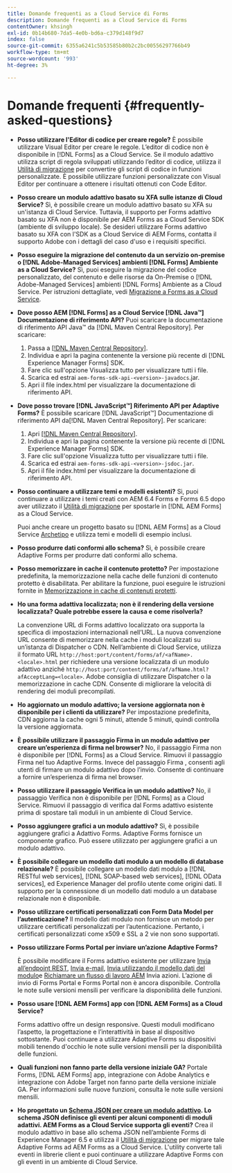 ```yaml
---
title: Domande frequenti as a Cloud Service di Forms
description: Domande frequenti as a Cloud Service di Forms
contentOwner: khsingh
exl-id: 0b14b680-7da5-4e0b-bd6a-c379d148f9d7
index: false
source-git-commit: 6355a6241c5b53585b80b2c2bc00556297766b49
workflow-type: tm+mt
source-wordcount: '993'
ht-degree: 3%

---
```


# Domande frequenti {#frequently-asked-questions}

* **Posso utilizzare l&#39;Editor di codice per creare regole?**
È possibile utilizzare Visual Editor per creare le regole. L’editor di codice non è disponibile in [!DNL Forms] as a Cloud Service. Se il modulo adattivo utilizza script di regola sviluppati utilizzando l’editor di codice, utilizza il [Utilità di migrazione](migrate-to-forms-as-a-cloud-service.md) per convertire gli script di codice in funzioni personalizzate. È possibile utilizzare funzioni personalizzate con Visual Editor per continuare a ottenere i risultati ottenuti con Code Editor.

* **Posso creare un modulo adattivo basato su XFA sulle istanze di Cloud Service?**
Sì, è possibile creare un modulo adattivo basato su XFA su un&#39;istanza di Cloud Service. Tuttavia, il supporto per Forms adattivo basato su XFA non è disponibile per AEM Forms as a Cloud Service SDK (ambiente di sviluppo locale). Se desideri utilizzare Forms adattivo basato su XFA con l&#39;SDK as a Cloud Service di AEM Forms, contatta il supporto Adobe con i dettagli del caso d&#39;uso e i requisiti specifici.

<!-- * **Can I use an XDP as a Document of Record (DoR) template? Is Forms Designer included in AEM Forms as a Cloud Service license?** 

  Yes, you can use an XDP as a Document of Record template on Cloud Service instances. However, support to use XDP as a Document of Record template is not available for AEM Forms as a Cloud Service SDK (Local development environment). -->

* **Posso eseguire la migrazione del contenuto da un servizio on-premise o [!DNL Adobe-Managed Services] ambienti [!DNL Forms] Ambiente as a Cloud Service?**
Sì, puoi eseguire la migrazione del codice personalizzato, del contenuto e delle risorse da On-Premise o [!DNL Adobe-Managed Services] ambienti [!DNL Forms] Ambiente as a Cloud Service. Per istruzioni dettagliate, vedi [Migrazione a Forms as a Cloud Service](migrate-to-forms-as-a-cloud-service.md).

<!-- You can use package manager or Experience Manager UI to [export and import Forms and related assets](import-export-forms-templates.md), use the migration utility to make your existing assets compatible with [!DNL Forms] as a Cloud Service, use the [Best Practices Analyzer](https://experienceleague.adobe.com/docs/experience-manager-cloud-service/moving/cloud-migration/best-practices-analyzer/overview-best-practices-analyzer.html?lang=en#best-practices-analyzer) tool to find the features and APIs that require changes and updated before migration, and use the [Content Transfer Tools](https://docs.adobe.com/content/help/en/experience-manager-cloud-service/moving/home.html) to move your custom code without refactoring it. -->

* **Dove posso AEM [!DNL Forms] as a Cloud Service [!DNL Java™] Documentazione di riferimento API?**
Puoi scaricare la documentazione di riferimento API Java™ da [!DNL Maven Central Repository]. Per scaricare:
   1. Passa a [[!DNL Maven Central Repository]](https://mvnrepository.com/artifact/com.adobe.aem/aem-forms-sdk-api).
   1. Individua e apri la pagina contenente la versione più recente di [!DNL Experience Manager Forms] SDK.
   1. Fare clic sull&#39;opzione Visualizza tutto per visualizzare tutti i file.
   1. Scarica ed estrai `aem-forms-sdk-api-<version>-javadocs`.jar.
   1. Apri il file index.html per visualizzare la documentazione di riferimento API.

* **Dove posso trovare [!DNL JavaScript™] Riferimento API per Adaptive Forms?**
È possibile scaricare [!DNL JavaScript™] Documentazione di riferimento API da[!DNL  Maven Central Repository]. Per scaricare:
   1. Apri [[!DNL Maven Central Repository]](https://mvnrepository.com/artifact/com.adobe.aem/aem-forms-sdk-api).
   1. Individua e apri la pagina contenente la versione più recente di [!DNL Experience Manager Forms] SDK.
   1. Fare clic sull&#39;opzione Visualizza tutto per visualizzare tutti i file.
   1. Scarica ed estrai `aem-forms-sdk-api-<version>-jsdoc.jar`.
   1. Apri il file index.html per visualizzare la documentazione di riferimento API.

* **Posso continuare a utilizzare temi e modelli esistenti?**
Sì, puoi continuare a utilizzare i temi creati con AEM 6.4 Forms e Forms 6.5 dopo aver utilizzato il [Utilità di migrazione](migrate-to-forms-as-a-cloud-service.md) per spostarle in [!DNL AEM Forms] as a Cloud Service.

   Puoi anche creare un progetto basato su [!DNL AEM Forms] as a Cloud Service [Archetipo](setup-local-development-environment.md#forms-cloud-service-local-development-environment) e utilizza temi e modelli di esempio inclusi.

* **Posso produrre dati conformi allo schema?**
Sì, è possibile creare Adaptive Forms per produrre dati conformi allo schema.

<!-- * **Can I pass custom parameters to the prefill service?**
Custom parameters are planned for an upcoming release. -->

* **Posso memorizzare in cache il contenuto protetto?**
Per impostazione predefinita, la memorizzazione nella cache delle funzioni di contenuto protetto è disabilitata. Per abilitare la funzione, puoi eseguire le istruzioni fornite in [Memorizzazione in cache di contenuti protetti](https://experienceleague.adobe.com/docs/experience-manager-dispatcher/using/configuring/permissions-cache.html?lang=it).

* **Ho una forma adattiva localizzata; non è il rendering della versione localizzata? Quale potrebbe essere la causa e come risolverla?**

   La convenzione URL di Forms adattivo localizzato ora supporta la specifica di impostazioni internazionali nell’URL. La nuova convenzione URL consente di memorizzare nella cache i moduli localizzati su un’istanza di Dispatcher o CDN. Nell’ambiente di Cloud Service, utilizza il formato URL `http://host:port/content/forms/af/<afName>.<locale>.html` per richiedere una versione localizzata di un modulo adattivo anziché `http://host:port/content/forms/af/afName.html?afAcceptLang=<locale>`. Adobe consiglia di utilizzare Dispatcher o la memorizzazione in cache CDN. Consente di migliorare la velocità di rendering dei moduli precompilati.

* **Ho aggiornato un modulo adattivo; la versione aggiornata non è disponibile per i clienti da utilizzare?**
Per impostazione predefinita, CDN aggiorna la cache ogni 5 minuti, attende 5 minuti, quindi controlla la versione aggiornata.

* **È possibile utilizzare il passaggio Firma in un modulo adattivo per creare un’esperienza di firma nel browser?**
No, il passaggio Firma non è disponibile per [!DNL Forms] as a Cloud Service. Rimuovi il passaggio Firma nel tuo Adaptive Forms. Invece del passaggio Firma , consenti agli utenti di firmare un modulo adattivo dopo l’invio. Consente di continuare a fornire un’esperienza di firma nel browser.

* **Posso utilizzare il passaggio Verifica in un modulo adattivo?**
No, il passaggio Verifica non è disponibile per [!DNL Forms] as a Cloud Service. Rimuovi il passaggio di verifica dal Forms adattivo esistente prima di spostare tali moduli in un ambiente di Cloud Service.

* **Posso aggiungere grafici a un modulo adattivo?**
Sì, è possibile aggiungere grafici a Adattivo Forms. Adaptive Forms fornisce un componente grafico. Può essere utilizzato per aggiungere grafici a un modulo adattivo.

* **È possibile collegare un modello dati modulo a un modello di database relazionale?**
È possibile collegare un modello dati modulo a [!DNL RESTful web services], [!DNL SOAP-based web services], [!DNL OData services], ed Experience Manager del profilo utente come origini dati. Il supporto per la connessione di un modello dati modulo a un database relazionale non è disponibile.

* **Posso utilizzare certificati personalizzati con Form Data Model per l’autenticazione?**
Il modello dati modulo non fornisce un metodo per utilizzare certificati personalizzati per l’autenticazione. Pertanto, i certificati personalizzati come x509 e SSL a 2 vie non sono supportati.

* **Posso utilizzare Forms Portal per inviare un’azione Adaptive Forms?**

   È possibile modificare il Forms adattivo esistente per utilizzare [Invia all’endpoint REST](configuring-submit-actions.md#submit-to-rest-endpoint), [Invia e-mail](configuring-submit-actions.md#send-email), [Invia utilizzando il modello dati del modulo](configuring-submit-actions.md#submit-using-form-data-model)e [Richiamare un flusso di lavoro AEM](configuring-submit-actions.md#invoke-an-aem-workflow) Invia azioni. L’azione di invio di Forms Portal e Forms Portal non è ancora disponibile. Controlla le note sulle versioni mensili per verificare la disponibilità delle funzioni.

* **Posso usare [!DNL AEM Forms] app con [!DNL AEM Forms] as a Cloud Service?**

   Forms adattivo offre un design responsive. Questi moduli modificano l’aspetto, la progettazione e l’interattività in base al dispositivo sottostante. Puoi continuare a utilizzare Adaptive Forms su dispositivi mobili tenendo d&#39;occhio le note sulle versioni mensili per la disponibilità delle funzioni.

* **Quali funzioni non fanno parte della versione iniziale GA?**
Portale Forms, [!DNL AEM Forms] app, integrazione con Adobe Analytics e integrazione con Adobe Target non fanno parte della versione iniziale GA. Per informazioni sulle nuove funzioni, consulta le note sulle versioni mensili.

* **Ho progettato un [Schema JSON per creare un modulo adattivo](adaptive-form-json-schema-form-model.md). Lo schema JSON definisce gli eventi per alcuni componenti di moduli adattivi. AEM Forms as a Cloud Service supporta gli eventi?**
Crea il modulo adattivo in base allo schema JSON nell’ambiente Forms di Experience Manager 6.5 e utilizza il [Utilità di migrazione](migrate-to-forms-as-a-cloud-service.md) per migrare tale Adaptive Forms ad AEM Forms as a Cloud Service. L&#39;utility converte tali eventi in librerie client e puoi continuare a utilizzare Adaptive Forms con gli eventi in un ambiente di Cloud Service.

<!-- 

* **Is there any AEM Forms as a Cloud Service connector for Microsoft Power Automate?**

  Yes, Adobe provides an Adobe Experience Manager connector to access [Adobe Experience Manager Forms - Communication capabilities](https://experienceleague.adobe.com/docs/experience-manager-cloud-service/content/forms/using-communications/aem-forms-cloud-service-communications-introduction.html) through Microsoft Power Automate. You can create a PDF document that is based on a form design and XML form data or create PostScript (PS), Printer Command Language (PCL), Zebra Printing Language (ZPL) and other Printer Definition Language documents. 

  You can get started with Adobe Experience Manager easily with just a few steps:

  1. Generate the Service credentials: Use Adobe Experience Manager Developer Console to [generate](https://experienceleague.adobe.com/docs/experience-manager-learn/getting-started-with-aem-headless/authentication/service-credentials.html?#generate-service-credentials) the service credentials.  
  
  1. Setup your connection: Add your service credentials to the Adobe Experience Manager Connector. You can get crdential from service credential JSON and copy these credential details to your one-time connection setup:

    * AEM Server
    * Organization ID 
    * Client ID
    * Client Secret
    * Technical Account ID
    * Meta Scopes
    * Private Key - base64 encoded keys are accepted
    * Adobe IMS Host URL

    <br> 
    
    ![Use your Service Credential JSON for credential details](assets/forms-aem-pa-connector-connection.png)

    A sample Service Credential JSON file fields mapped to Adobe Experience Manager connector for Microsoft Power Automate.

    -->


